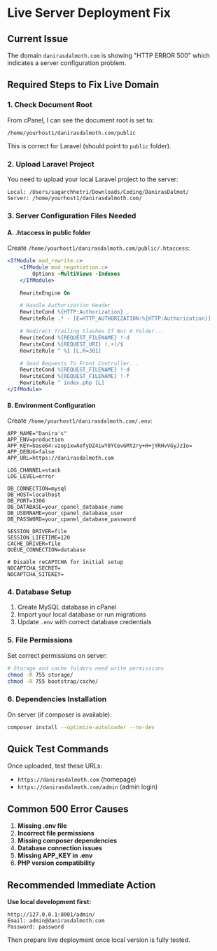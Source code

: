 # Live Server Deployment Fix

## Current Issue
The domain `danirasdalmoth.com` is showing "HTTP ERROR 500" which indicates a server configuration problem.

## Required Steps to Fix Live Domain

### 1. **Check Document Root**
From cPanel, I can see the document root is set to:
```
/home/yourhost1/danirasdalmoth.com/public
```

This is correct for Laravel (should point to `public` folder).

### 2. **Upload Laravel Project**
You need to upload your local Laravel project to the server:
```
Local: /Users/sagarchhetri/Downloads/Coding/DanirasDalmot/
Server: /home/yourhost1/danirasdalmoth.com/
```

### 3. **Server Configuration Files Needed**

#### A. **.htaccess in public folder**
Create `/home/yourhost1/danirasdalmoth.com/public/.htaccess`:
```apache
<IfModule mod_rewrite.c>
    <IfModule mod_negotiation.c>
        Options -MultiViews -Indexes
    </IfModule>

    RewriteEngine On

    # Handle Authorization Header
    RewriteCond %{HTTP:Authorization} .
    RewriteRule .* - [E=HTTP_AUTHORIZATION:%{HTTP:Authorization}]

    # Redirect Trailing Slashes If Not A Folder...
    RewriteCond %{REQUEST_FILENAME} !-d
    RewriteCond %{REQUEST_URI} (.+)/$
    RewriteRule ^ %1 [L,R=301]

    # Send Requests To Front Controller...
    RewriteCond %{REQUEST_FILENAME} !-d
    RewriteCond %{REQUEST_FILENAME} !-f
    RewriteRule ^ index.php [L]
</IfModule>
```

#### B. **Environment Configuration**
Create `/home/yourhost1/danirasdalmoth.com/.env`:
```env
APP_NAME="Danira's"
APP_ENV=production
APP_KEY=base64:vzop1xwAofyDZ4iwY8YCevGMt2ry+H+jYRHvVGyJzIo=
APP_DEBUG=false
APP_URL=https://danirasdalmoth.com

LOG_CHANNEL=stack
LOG_LEVEL=error

DB_CONNECTION=mysql
DB_HOST=localhost
DB_PORT=3306
DB_DATABASE=your_cpanel_database_name
DB_USERNAME=your_cpanel_database_user
DB_PASSWORD=your_cpanel_database_password

SESSION_DRIVER=file
SESSION_LIFETIME=120
CACHE_DRIVER=file
QUEUE_CONNECTION=database

# Disable reCAPTCHA for initial setup
NOCAPTCHA_SECRET=
NOCAPTCHA_SITEKEY=
```

### 4. **Database Setup**
1. Create MySQL database in cPanel
2. Import your local database or run migrations
3. Update `.env` with correct database credentials

### 5. **File Permissions**
Set correct permissions on server:
```bash
# Storage and cache folders need write permissions
chmod -R 755 storage/
chmod -R 755 bootstrap/cache/
```

### 6. **Dependencies Installation**
On server (if composer is available):
```bash
composer install --optimize-autoloader --no-dev
```

## Quick Test Commands
Once uploaded, test these URLs:
- `https://danirasdalmoth.com` (homepage)
- `https://danirasdalmoth.com/admin` (admin login)

## Common 500 Error Causes
1. **Missing .env file**
2. **Incorrect file permissions**
3. **Missing composer dependencies**
4. **Database connection issues**
5. **Missing APP_KEY in .env**
6. **PHP version compatibility**

## Recommended Immediate Action
**Use local development first:**
```
http://127.0.0.1:8001/admin/
Email: admin@danirasdalmoth.com
Password: password
```

Then prepare live deployment once local version is fully tested.